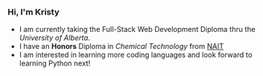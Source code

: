 ### Hi, I'm Kristy 

+ I am currently taking the Full-Stack Web Development Diploma thru the *University of Alberta*.
+ I have an **Honors** Diploma in *Chemical Technology* from [NAIT](https://www.nait.ca/nait/home)
+ I am interested in learning more coding languages and look forward to learning Python next!


<!--
**KristyCallin/KristyCallin** is a ✨ _special_ ✨ repository because its `README.md` (this file) appears on your GitHub profile.

Here are some ideas to get you started:

- 🔭 I’m currently working on ...
- 🌱 I’m currently learning ...
- 👯 I’m looking to collaborate on ...
- 🤔 I’m looking for help with ...
- 💬 Ask me about ...
- 📫 How to reach me: ...
- 😄 Pronouns: ...
- ⚡ Fun fact: ...
-->
